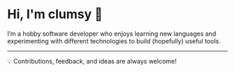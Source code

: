 # Hi, I'm clumsy 👋

I’m a hobby software developer who enjoys learning new languages and experimenting with different technologies to build (hopefully) useful tools.

---

💡 Contributions, feedback, and ideas are always welcome!
